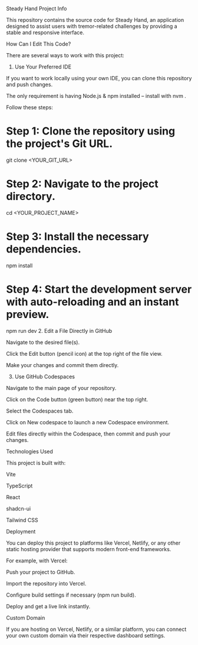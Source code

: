Steady Hand
Project Info

This repository contains the source code for Steady Hand, an application designed to assist users with tremor-related challenges by providing a stable and responsive interface.

How Can I Edit This Code?

There are several ways to work with this project:

1. Use Your Preferred IDE

If you want to work locally using your own IDE, you can clone this repository and push changes.

The only requirement is having Node.js & npm installed – install with nvm
.

Follow these steps:
# Step 1: Clone the repository using the project's Git URL.
git clone <YOUR_GIT_URL>

# Step 2: Navigate to the project directory.
cd <YOUR_PROJECT_NAME>

# Step 3: Install the necessary dependencies.
npm install

# Step 4: Start the development server with auto-reloading and an instant preview.
npm run dev
2. Edit a File Directly in GitHub

Navigate to the desired file(s).

Click the Edit button (pencil icon) at the top right of the file view.

Make your changes and commit them directly.

3. Use GitHub Codespaces

Navigate to the main page of your repository.

Click on the Code button (green button) near the top right.

Select the Codespaces tab.

Click on New codespace to launch a new Codespace environment.

Edit files directly within the Codespace, then commit and push your changes.

Technologies Used

This project is built with:

Vite

TypeScript

React

shadcn-ui

Tailwind CSS

Deployment

You can deploy this project to platforms like Vercel, Netlify, or any other static hosting provider that supports modern front-end frameworks.

For example, with Vercel:

Push your project to GitHub.

Import the repository into Vercel.

Configure build settings if necessary (npm run build).

Deploy and get a live link instantly.

Custom Domain

If you are hosting on Vercel, Netlify, or a similar platform, you can connect your own custom domain via their respective dashboard settings.
